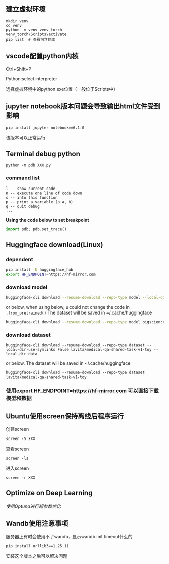 ## 建立虚拟环境 
    mkdir venv
    cd venv
    python -m venv venv_torch
    venv_torch\Scripts\activate
    pip list  # 查看包含的库

## vscode配置python内核

Ctrl+Shift+P
    
Python:select interpreter
    
选择虚拟环境中的python.exe位置（一般位于Scripts中）

## jupyter notebook版本问题会导致输出html文件受到影响

    pip install jupyter notebook==6.1.0

该版本可以正常运行

## Terminal debug python

    python -m pdb XXX.py

### command list

    l -- show current code
    n -- execute one line of code down
    s -- into this function
    p -- print a variable (p a, b)
    q -- quit debug
    ...

**Using the code below to set breakpoint** 
```python
import pdb; pdb.set_trace()
```

## Huggingface download(Linux)

### dependent
```bash
pip install -U huggingface_hub
export HF_ENDPOINT=https://hf-mirror.com
```

### download model
```bash
huggingface-cli download --resume-download --repo-type model --local-dir-use-symlinks False bigscience/bloom-560m --local-dir bloom-560m
```

or below, when using below, u could not change the code in `.from_pretrained()` The dataset will be saved in ~/.cache/huggingface
```bash
huggingface-cli download --resume-download --repo-type model bigscience/bloom-560m
```

### download dataset
```
huggingface-cli download --resume-download --repo-type dataset --local-dir-use-symlinks False lavita/medical-qa-shared-task-v1-toy --local-dir data
```

or below. The dataset will be saved in ~/.cache/huggingface
```
huggingface-cli download --resume-download --repo-type dataset lavita/medical-qa-shared-task-v1-toy
```

### 使用export HF_ENDPOINT=https://hf-mirror.com 可以直接下载模型和数据

## Ubuntu使用screen保持离线后程序运行

创建screen

    screen -S XXX

查看screen

    screen -ls

进入screen

    screen -r XXX

## Optimize on Deep Learning

*使用Optuna进行超参数优化*

## Wandb使用注意事项

服务器上有时会使用不了wandb，显示wandb.init timeout什么的

    pip install urllib3==1.25.11

安装这个版本之后可以解决问题








